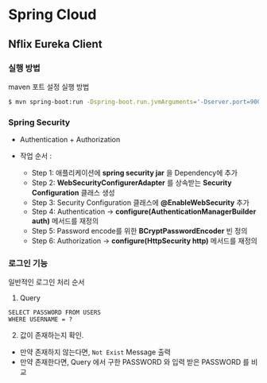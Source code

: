 # Spring Cloud

## Nflix Eureka Client

### 실행 방법

maven 포트 설정 실행 방법

```bash
$ mvn spring-boot:run -Dspring-boot.run.jvmArguments='-Dserver.port=9003'
```

### Spring Security

- Authentication + Authorization

- 작업 순서 :
  - Step 1: 애플리케이션에 __spring security jar__ 을 Dependency에 추가
  - Step 2: __WebSecurityConfigurerAdapter__ 를 상속받는 __Security Configuration__ 클래스 생성
  - Step 3: Security Configuration 클래스에 __@EnableWebSecurity__ 추가
  - Step 4: Authentication → __configure(AuthenticationManagerBuilder auth)__ 메서드를 재정의
  - Step 5: Password encode를 위한 __BCryptPasswordEncoder__ 빈 정의
  - Step 6: Authorization → __configure(HttpSecurity http)__ 메서드를 재정의

### 로그인 기능

일반적인 로그인 처리 순서

1. Query
```roomsql
SELECT PASSWORD FROM USERS
WHERE USERNAME = ?
```

2. 값이 존재하는지 확인.
  - 만약 존재하지 않는다면, `Not Exist` Message 출력
  - 만약 존재한다면, Query 에서 구한 PASSWORD 와 입력 받은 PASSWORD 를 비교
